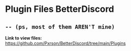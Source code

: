 # Plugin Files BetterDiscord
`-- (ps, most of them AREN'T mine)`
---
__**Link to view files:**__
https://github.com/Pxrson/BetterDiscord/tree/main/Plugins
